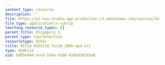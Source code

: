 ```yaml
---
content_type: resource
description: ''
file: https://ol-ocw-studio-app-production.s3.amazonaws.com/courses/14-01sc-principles-of-microeconomics-fall-2011/b895e04dace5534a91866145d361d1e8_MIT14_01SCF10_lec16_300k-mp4.vtt
file_type: application/x-subrip
learning_resource_types: []
parent_title: Oligopoly I
parent_type: CourseSection
resourcetype: Other
title: MIT14_01SCF10_lec16_300k-mp4.srt
type: OCWFile
uid: b895e04d-ace5-534a-9186-6145d361d1e8
---
```

